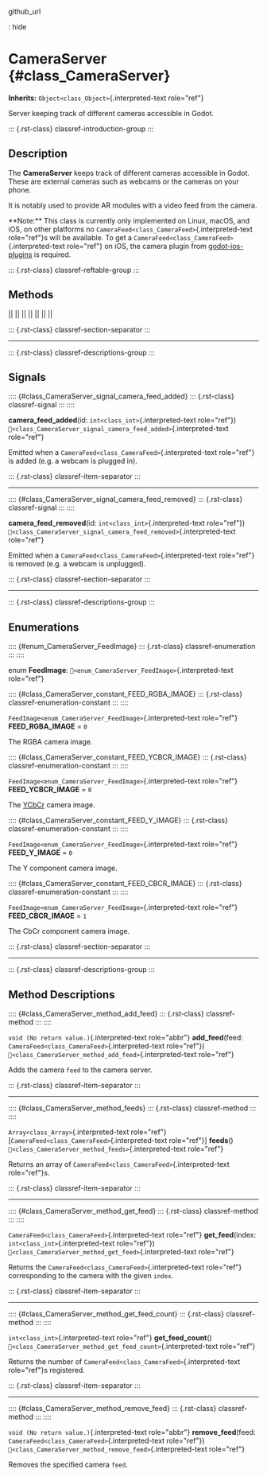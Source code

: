 github_url

:   hide

# CameraServer {#class_CameraServer}

**Inherits:** `Object<class_Object>`{.interpreted-text role="ref"}

Server keeping track of different cameras accessible in Godot.

::: {.rst-class}
classref-introduction-group
:::

## Description

The **CameraServer** keeps track of different cameras accessible in
Godot. These are external cameras such as webcams or the cameras on your
phone.

It is notably used to provide AR modules with a video feed from the
camera.

\*\*Note:\*\* This class is currently only implemented on Linux, macOS,
and iOS, on other platforms no
`CameraFeed<class_CameraFeed>`{.interpreted-text role="ref"}s will be
available. To get a `CameraFeed<class_CameraFeed>`{.interpreted-text
role="ref"} on iOS, the camera plugin from
[godot-ios-plugins](https://github.com/godotengine/godot-ios-plugins) is
required.

::: {.rst-class}
classref-reftable-group
:::

## Methods

||
||
||
||
||
||
||

::: {.rst-class}
classref-section-separator
:::

------------------------------------------------------------------------

::: {.rst-class}
classref-descriptions-group
:::

## Signals

:::: {#class_CameraServer_signal_camera_feed_added}
::: {.rst-class}
classref-signal
:::
::::

**camera_feed_added**(id: `int<class_int>`{.interpreted-text
role="ref"})
`🔗<class_CameraServer_signal_camera_feed_added>`{.interpreted-text
role="ref"}

Emitted when a `CameraFeed<class_CameraFeed>`{.interpreted-text
role="ref"} is added (e.g. a webcam is plugged in).

::: {.rst-class}
classref-item-separator
:::

------------------------------------------------------------------------

:::: {#class_CameraServer_signal_camera_feed_removed}
::: {.rst-class}
classref-signal
:::
::::

**camera_feed_removed**(id: `int<class_int>`{.interpreted-text
role="ref"})
`🔗<class_CameraServer_signal_camera_feed_removed>`{.interpreted-text
role="ref"}

Emitted when a `CameraFeed<class_CameraFeed>`{.interpreted-text
role="ref"} is removed (e.g. a webcam is unplugged).

::: {.rst-class}
classref-section-separator
:::

------------------------------------------------------------------------

::: {.rst-class}
classref-descriptions-group
:::

## Enumerations

:::: {#enum_CameraServer_FeedImage}
::: {.rst-class}
classref-enumeration
:::
::::

enum **FeedImage**: `🔗<enum_CameraServer_FeedImage>`{.interpreted-text
role="ref"}

:::: {#class_CameraServer_constant_FEED_RGBA_IMAGE}
::: {.rst-class}
classref-enumeration-constant
:::
::::

`FeedImage<enum_CameraServer_FeedImage>`{.interpreted-text role="ref"}
**FEED_RGBA_IMAGE** = `0`

The RGBA camera image.

:::: {#class_CameraServer_constant_FEED_YCBCR_IMAGE}
::: {.rst-class}
classref-enumeration-constant
:::
::::

`FeedImage<enum_CameraServer_FeedImage>`{.interpreted-text role="ref"}
**FEED_YCBCR_IMAGE** = `0`

The [YCbCr](https://en.wikipedia.org/wiki/YCbCr) camera image.

:::: {#class_CameraServer_constant_FEED_Y_IMAGE}
::: {.rst-class}
classref-enumeration-constant
:::
::::

`FeedImage<enum_CameraServer_FeedImage>`{.interpreted-text role="ref"}
**FEED_Y_IMAGE** = `0`

The Y component camera image.

:::: {#class_CameraServer_constant_FEED_CBCR_IMAGE}
::: {.rst-class}
classref-enumeration-constant
:::
::::

`FeedImage<enum_CameraServer_FeedImage>`{.interpreted-text role="ref"}
**FEED_CBCR_IMAGE** = `1`

The CbCr component camera image.

::: {.rst-class}
classref-section-separator
:::

------------------------------------------------------------------------

::: {.rst-class}
classref-descriptions-group
:::

## Method Descriptions

:::: {#class_CameraServer_method_add_feed}
::: {.rst-class}
classref-method
:::
::::

`void (No return value.)`{.interpreted-text role="abbr"}
**add_feed**(feed: `CameraFeed<class_CameraFeed>`{.interpreted-text
role="ref"}) `🔗<class_CameraServer_method_add_feed>`{.interpreted-text
role="ref"}

Adds the camera `feed` to the camera server.

::: {.rst-class}
classref-item-separator
:::

------------------------------------------------------------------------

:::: {#class_CameraServer_method_feeds}
::: {.rst-class}
classref-method
:::
::::

`Array<class_Array>`{.interpreted-text
role="ref"}\[`CameraFeed<class_CameraFeed>`{.interpreted-text
role="ref"}\] **feeds**()
`🔗<class_CameraServer_method_feeds>`{.interpreted-text role="ref"}

Returns an array of `CameraFeed<class_CameraFeed>`{.interpreted-text
role="ref"}s.

::: {.rst-class}
classref-item-separator
:::

------------------------------------------------------------------------

:::: {#class_CameraServer_method_get_feed}
::: {.rst-class}
classref-method
:::
::::

`CameraFeed<class_CameraFeed>`{.interpreted-text role="ref"}
**get_feed**(index: `int<class_int>`{.interpreted-text role="ref"})
`🔗<class_CameraServer_method_get_feed>`{.interpreted-text role="ref"}

Returns the `CameraFeed<class_CameraFeed>`{.interpreted-text role="ref"}
corresponding to the camera with the given `index`.

::: {.rst-class}
classref-item-separator
:::

------------------------------------------------------------------------

:::: {#class_CameraServer_method_get_feed_count}
::: {.rst-class}
classref-method
:::
::::

`int<class_int>`{.interpreted-text role="ref"} **get_feed_count**()
`🔗<class_CameraServer_method_get_feed_count>`{.interpreted-text
role="ref"}

Returns the number of `CameraFeed<class_CameraFeed>`{.interpreted-text
role="ref"}s registered.

::: {.rst-class}
classref-item-separator
:::

------------------------------------------------------------------------

:::: {#class_CameraServer_method_remove_feed}
::: {.rst-class}
classref-method
:::
::::

`void (No return value.)`{.interpreted-text role="abbr"}
**remove_feed**(feed: `CameraFeed<class_CameraFeed>`{.interpreted-text
role="ref"})
`🔗<class_CameraServer_method_remove_feed>`{.interpreted-text
role="ref"}

Removes the specified camera `feed`.
